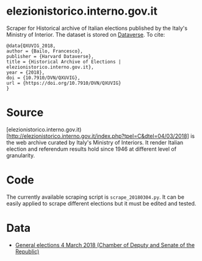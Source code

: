 # elezionistorico.interno.gov.it

Scraper for Historical archive of Italian elections published by the Italy's Ministry of Interior. The dataset is stored on [Dataverse](https://doi.org/10.7910/DVN/QXUVIG). To cite:

```
@data{QXUVIG_2018,
author = {Bailo, Francesco},
publisher = {Harvard Dataverse},
title = {Historical Archive of Elections | elezionistorico.interno.gov.it},
year = {2018},
doi = {10.7910/DVN/QXUVIG},
url = {https://doi.org/10.7910/DVN/QXUVIG}
}
```

# Source

[elezionistorico.interno.gov.it)[http://elezionistorico.interno.gov.it/index.php?tpel=C&dtel=04/03/2018] is the web archive curated by Italy's Ministry of Interiors. It render Italian election and referendum results hold since 1946 at different level of granularity.

# Code

The currently available scraping script is `scrape_20180304.py`. It can be easily applied to scrape different elections but it must be edited and tested. 


# Data

* [General elections 4 March 2018 (Chamber of Deputy and Senate of the Republic)](open_details_20180304.md)


